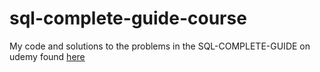 # sql-complete-guide-course
My code and solutions to the problems in the SQL-COMPLETE-GUIDE on udemy found [here](https://www.udemy.com/course/sql-the-complete-developers-guide-mysql-postgresql/)
